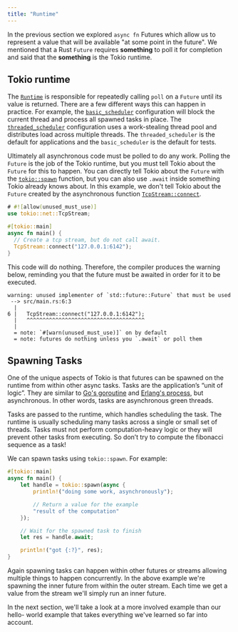 ```yaml
---
title: "Runtime"
---
```


In the previous section we explored `async fn` Futures which allow us to
represent a value that will be available "at some point in the future". We
mentioned that a Rust `Future` requires **something** to poll it for completion
and said that the **something** is the Tokio runtime.

## Tokio runtime

The [`Runtime`] is responsible for repeatedly calling `poll` on a `Future` until
its value is returned. There are a few different ways this can happen in
practice. For example, the [`basic_scheduler`] configuration will block the
current thread and process all spawned tasks in place. The
[`threaded_scheduler`] configuration uses a work-stealing thread pool and
distributes load across multiple threads. The `threaded_scheduler` is the
default for applications and the `basic_scheduler` is the default for tests.

Ultimately all asynchronous code must be polled to do any work. Polling the
`Future` is the job of the Tokio runtime, but you must tell Tokio about the
`Future` for this to happen. You can directly tell Tokio about the `Future` with
the [`tokio::spawn`] function, but you can also use `.await` inside something
Tokio already knows about. In this example, we don't tell Tokio about the
`Future` created by the asynchronous function [`TcpStream::connect`].

```rust
# #![allow(unused_must_use)]
use tokio::net::TcpStream;

#[tokio::main]
async fn main() {
  // Create a tcp stream, but do not call await.
  TcpStream::connect("127.0.0.1:6142");
}
```

This code will do nothing. Therefore, the compiler produces the warning below,
reminding you that the future must be awaited in order for it to be executed.

```text
warning: unused implementer of `std::future::Future` that must be used
 --> src/main.rs:6:3
  |
6 |   TcpStream::connect("127.0.0.1:6142");
  |   ^^^^^^^^^^^^^^^^^^^^^^^^^^^^^^^^^^^^^
  |
  = note: `#[warn(unused_must_use)]` on by default
  = note: futures do nothing unless you `.await` or poll them
```

## Spawning Tasks

One of the unique aspects of Tokio is that futures can be spawned on the runtime
from within other async tasks. Tasks are the application’s “unit of logic”. They
are similar to [Go's goroutine] and [Erlang's process], but asynchronous. In
other words, tasks are asynchronous green threads.

Tasks are passed to the runtime, which handles scheduling the task. The runtime
is usually scheduling many tasks across a single or small set of threads. Tasks
must not perform computation-heavy logic or they will prevent other tasks from
executing. So don’t try to compute the fibonacci sequence as a task!

We can spawn tasks using `tokio::spawn`. For example:

```rust
#[tokio::main]
async fn main() {
    let handle = tokio::spawn(async {
        println!("doing some work, asynchronously");

        // Return a value for the example
        "result of the computation"
    });

    // Wait for the spawned task to finish
    let res = handle.await;

    println!("got {:?}", res);
}
```

Again spawning tasks can happen within other futures or streams allowing
multiple things to happen concurrently. In the above example we're spawning the
inner future from within the outer stream. Each time we get a value from the
stream we'll simply run an inner future.

In the next section, we'll take a look at a more involved example than our
hello- world example that takes everything we've learned so far into account.

[go's goroutine]: https://www.golang-book.com/books/intro/10
[erlang's process]: http://erlang.org/doc/reference_manual/processes.html
[`runtime`]: https://docs.rs/tokio/0.2/tokio/runtime/struct.Runtime.html
[`basic_scheduler`]:
  https://docs.rs/tokio/0.2/tokio/runtime/struct.Builder.html#method.basic_scheduler
[`threaded_scheduler`]:
  https://docs.rs/tokio/0.2/tokio/runtime/struct.Builder.html#method.threaded_scheduler
[`tokio::spawn`]: https://docs.rs/tokio/0.2/tokio/fn.spawn.html
[`tcpstream::connect`]:
  https://docs.rs/tokio/0.2/tokio/net/struct.TcpStream.html#method.connect
